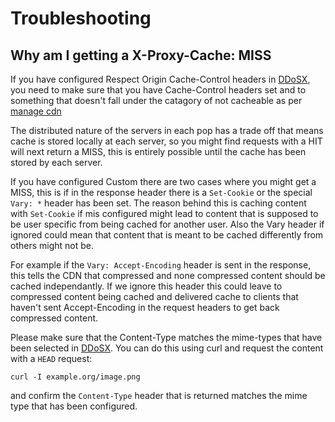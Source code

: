 # Troubleshooting

## Why am I getting a X-Proxy-Cache: MISS

If you have configured Respect Origin Cache-Control headers in [DDoSX](https://my.ukfast.co.uk/ddosx), you need to make sure that you have Cache-Control headers set and to something that doesn't fall under the catagory of not cacheable as per [manage cdn](https://docs.ukfast.co.uk/network/cdn/managingcdn.html#caching-content)

The distributed nature of the servers in each pop has a trade off that means cache is stored locally at each server, so you might find requests with a HIT will next return a MISS, this is entirely possible until the cache has been stored by each server.

If you have configured Custom there are two cases where you might get a MISS, this is if in the response header there is a `Set-Cookie` or the special `Vary: *` header has been set. The reason behind this is caching content with `Set-Cookie` if mis configured might lead to content that is supposed to be user specific from being cached for another user. Also the Vary header if ignored could mean that content that is meant to be cached differently from others might not be.

For example if the `Vary: Accept-Encoding` header is sent in the response, this tells the CDN that compressed and none compressed content should be cached independantly. If we ignore this header this could leave to compressed content being cached and delivered cache to clients that haven't sent Accept-Encoding in the request headers to get back compressed content.

Please make sure that the Content-Type matches the mime-types that have been selected in [DDoSX](https://my.ukfast.co.uk/ddosx/). You can do this using curl and request the content with a `HEAD` request:

`curl -I example.org/image.png`

and confirm the `Content-Type` header that is returned matches the mime type that has been configured.
